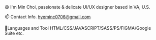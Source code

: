 
<!--
**hyeminc0706/hyeminc0706** is a ✨ _special_ ✨ repository because its `README.md` (this file) appears on your GitHub profile.

Here are some ideas to get you started:

- 🔭 I’m currently working on ...
- 🌱 I’m currently learning ...
- 👯 I’m looking to collaborate on ...
- 🤔 I’m looking for help with ...
- 💬 Ask me about ...
- 📫 How to reach me: ...
- 😄 Pronouns: ...
- 💬 Fun fact: ...
-->

😄 I'm Min Choi, passionate & delicate UI/UX designer based in VA, U.S.

📫 Contact Info.
    hyeminc0706@gmail.com

💬Languages and Tool
    HTML/CSS/JAVASCRIPT/SASS/PS/FIGMA/Google Suite etc.


